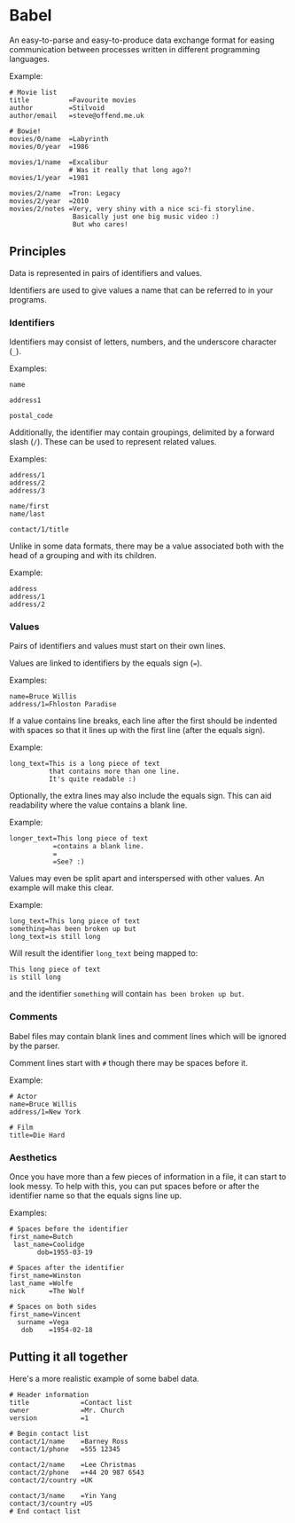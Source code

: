 # Babel

An easy-to-parse and easy-to-produce data exchange format for easing communication between processes written in different programming languages.

Example:

    # Movie list
    title          =Favourite movies
    author         =Stilvoid
    author/email   =steve@offend.me.uk

    # Bowie!
    movies/0/name  =Labyrinth
    movies/0/year  =1986

    movies/1/name  =Excalibur
                   # Was it really that long ago?!
    movies/1/year  =1981

    movies/2/name  =Tron: Legacy
    movies/2/year  =2010
    movies/2/notes =Very, very shiny with a nice sci-fi storyline.
                    Basically just one big music video :)
                    But who cares!

## Principles

Data is represented in pairs of identifiers and values.

Identifiers are used to give values a name that can be referred to in your programs.

### Identifiers

Identifiers may consist of letters, numbers, and the underscore character (`_`).

Examples:

    name

    address1

    postal_code

Additionally, the identifier may contain groupings, delimited by a forward slash (`/`). These can be used to represent related values.

Examples:

    address/1
    address/2
    address/3

    name/first
    name/last

    contact/1/title

Unlike in some data formats, there may be a value associated both with the head of a grouping and with its children.

Example:

    address
    address/1
    address/2

### Values

Pairs of identifiers and values must start on their own lines.

Values are linked to identifiers by the equals sign (`=`).

Examples:

    name=Bruce Willis
    address/1=Fhloston Paradise

If a value contains line breaks, each line after the first should be indented with spaces so that it lines up with the first line (after the equals sign).

Example:

    long_text=This is a long piece of text
              that contains more than one line.
              It's quite readable :)

Optionally, the extra lines may also include the equals sign. This can aid readability where the value contains a blank line.

Example:

    longer_text=This long piece of text
               =contains a blank line.
               =
               =See? :)

Values may even be split apart and interspersed with other values. An example will make this clear.

Example:

    long_text=This long piece of text
    something=has been broken up but
    long_text=is still long

Will result the identifier `long_text` being mapped to:

    This long piece of text
    is still long

and the identifier `something` will contain `has been broken up but`.

### Comments

Babel files may contain blank lines and comment lines which will be ignored by the parser.

Comment lines start with `#` though there may be spaces before it.

Example:

    # Actor
    name=Bruce Willis
    address/1=New York

    # Film
    title=Die Hard

### Aesthetics

Once you have more than a few pieces of information in a file, it can start to look messy. To help with this, you can put spaces before or after the identifier name so that the equals signs line up.

Examples:

    # Spaces before the identifier
    first_name=Butch
     last_name=Coolidge
           dob=1955-03-19

    # Spaces after the identifier
    first_name=Winston
    last_name =Wolfe
    nick      =The Wolf

    # Spaces on both sides
    first_name=Vincent
      surname =Vega
       dob    =1954-02-18

## Putting it all together

Here's a more realistic example of some babel data.

    # Header information
    title             =Contact list
    owner             =Mr. Church
    version           =1

    # Begin contact list
    contact/1/name    =Barney Ross
    contact/1/phone   =555 12345

    contact/2/name    =Lee Christmas
    contact/2/phone   =+44 20 987 6543
    contact/2/country =UK

    contact/3/name    =Yin Yang
    contact/3/country =US
    # End contact list
